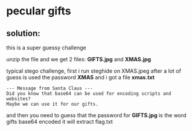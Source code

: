# pecular gifts

## solution:

this is a super guessy challenge 

unzip the file and we get 2 files: **GIFTS.jpg** and **XMAS.jpg**

typical stego challenge, first i run steghide on XMAS.jpeg after a lot of guess is used the password **XMAS** and i got a file **xmas.txt**

```
--- Message from Santa Claus ---
Did you know that base64 can be used for encoding scripts and websites?
Maybe we can use it for our gifts.
```
and then you need to guess that the password for **GIFTS.jpg** is the word gifts base64 encoded it will extract flag.txt